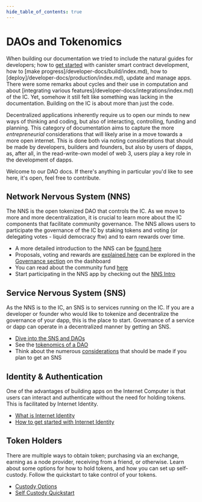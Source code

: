 ```yaml
--- 
hide_table_of_contents: true
---
```


# DAOs and Tokenomics

When building our documentation we tried to include the natural guides for developers; how to [get started](/tutorials/index.mdx) with canister smart contract development, how to [make progress]/developer-docs/build/index.md), how to [deploy]/developer-docs/production/index.md), update and manage apps. There were some remarks about cycles and their use in computation and about [integrating various features]/developer-docs/integrations/index.md) of the IC. Yet, somehow it still felt like something was lacking in the documentation. Building on the IC is about more than just the code. 

Decentralized applications inherently require us to open our minds to new ways of thinking and coding, but also of interacting, controlling, funding and planning. This category of documentation aims to capture the more *entrepreneurial* considerations that will likely arise in a move towards a more open internet. This is done both via noting considerations that should be made by developers, builders and founders, but also by users of dapps, as, after all, in the read-write-own model of web 3, users play a key role in the development of dapps. 

Welcome to our DAO docs. If there's anything in particular you'd like to see here, it's open, feel free to contribute.

## Network Nervous System (NNS)
The NNS is the open tokenized DAO that controls the IC. As we move to more and more decentralization, it is crucial to learn more about the IC components that facilitate community governance. The NNS allows users to participate the governance of the IC by staking tokens and voting (or delegating votes - liquid democracy ftw) and to earn rewards over time. 
- A more detailed introduction to the NNS can be [found here](./nns/nns-intro.md)
- Proposals, voting and rewards are [explained here](./nns/nns-staking-voting-rewards.md) can be explored in the [Governance section](https://dashboard.internetcomputer.org/governance) on the dashboard
- You can read about the community fund [here](./nns/community-fund.md)
- Start participating in the NNS app by checking out the [NNS Intro](token-holders/nns-app-quickstart.md)

## Service Nervous System (SNS)
As the NNS is to the IC, an SNS is to services running on the IC. If you are a developer or founder who would like to tokenize and decentralize the governance of your dapp, this is the place to start. Governance of a service or dapp can operate in a decentralized manner by getting an SNS. 
- [Dive into the SNS and DAOs](/developer-docs/integrations/sns/tokenomics/index.md)
- See the [tokenomics of a DAO](/developer-docs/integrations/sns/tokenomics/tokenomics-intro.md)
- Think about the numerous [considerations](/developer-docs/integrations/sns/tokenomics//predeployment-considerations.md) that should be made if you plan to get an SNS


## Identity & Authentication
One of the advantages of building apps on the Internet Computer is that users can interact and authenticate without the need for holding tokens. This is facilitated by Internet Identity. 

- [What is Internet Identity](https://internetcomputer.org/internet-identity)
- [How to get started with Internet Identity](https://internetidentity.zendesk.com/hc/en-us/articles/15430677359124-How-Do-I-Create-an-Internet-Identity-on-My-Mobile-Device-)

## Token Holders
There are multiple ways to obtain token; purchasing via an exchange, earning as a node provider, receiving from a friend, or otherwise. Learn about some options for how to hold tokens, and how you can set up self-custody. Follow the quickstart to take control of your tokens. 
- [Custody Options](token-holders/custody-options-intro.md)
- [Self Custody Quickstart](token-holders/self-custody-quickstart.md)